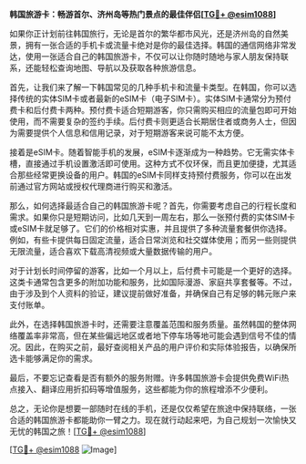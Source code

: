 **韩国旅游卡：畅游首尔、济州岛等热门景点的最佳伴侣[[TG💪+ @esim1088](https://t.me/s/esim1088)]**

如果你正计划前往韩国旅行，无论是首尔的繁华都市风光，还是济州岛的自然美景，拥有一张合适的手机卡或流量卡绝对是你的最佳选择。韩国的通信网络非常发达，使用一张适合自己的韩国旅游卡，不仅可以让你随时随地与家人朋友保持联系，还能轻松查询地图、导航以及获取各种旅游信息。

首先，让我们来了解一下韩国常见的几种手机卡和流量卡类型。在韩国，你可以选择传统的实体SIM卡或者最新的eSIM卡（电子SIM卡）。实体SIM卡通常分为预付费卡和后付费卡两种。预付费卡适合短期游客，你只需购买相应的流量包即可开始使用，而不需要复杂的签约手续。后付费卡则更适合长期居住者或商务人士，但因为需要提供个人信息和信用记录，对于短期游客来说可能不太方便。

接着是eSIM卡。随着智能手机的发展，eSIM卡逐渐成为一种趋势。它无需实体卡槽，直接通过手机设置激活即可使用。这种方式不仅环保，而且更加便捷，尤其适合那些经常更换设备的用户。韩国的eSIM卡同样支持预付费服务，你可以在出发前通过官方网站或授权代理商进行购买和激活。

那么，如何选择最适合自己的韩国旅游卡呢？首先，你需要考虑自己的行程长度和需求。如果你只是短期访问，比如几天到一周左右，那么一张预付费的实体SIM卡或eSIM卡就足够了。它们的价格相对实惠，并且提供了多种流量套餐供你选择。例如，有些卡提供每日固定流量，适合日常浏览和社交媒体使用；而另一些则提供无限流量，适合喜欢下载高清视频或大量数据传输的用户。

对于计划长时间停留的游客，比如一个月以上，后付费卡可能是一个更好的选择。这类卡通常包含更多的附加功能和服务，比如国际漫游、家庭共享套餐等。不过，由于涉及到个人资料的验证，建议提前做好准备，并确保自己有足够的韩元账户来支付账单。

此外，在选择韩国旅游卡时，还需要注意覆盖范围和服务质量。虽然韩国的整体网络覆盖率非常高，但在某些偏远地区或者地下停车场等地可能会遇到信号不佳的情况。因此，在购买之前，最好查阅相关产品的用户评价和实际体验报告，以确保所选卡能够满足你的需求。

最后，不要忘记查看是否有额外的服务附赠。许多韩国旅游卡会提供免费WiFi热点接入、翻译应用折扣码等增值服务，这些都能为你的旅程增添不少便利。

总之，无论你是想要一部随时在线的手机，还是仅仅希望在旅途中保持联络，一张合适的韩国旅游卡都能助你一臂之力。现在就行动起来吧，为自己规划一次愉快又无忧的韩国之旅！[[TG💪+ @esim1088](https://t.me/s/esim1088)]

[[TG💪+ @esim1088](https://t.me/s/esim1088) ![Image](https://i.postimg.cc/4NQfJmqS/Snipaste-2025-05-13-00-14-12.png)]